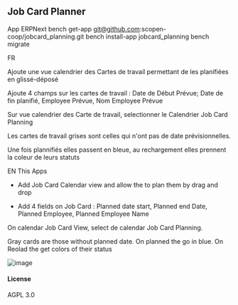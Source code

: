 ## Job Card Planner
App ERPNext
bench get-app git@github.com:scopen-coop/jobcard_planning.git
bench install-app jobcard_planning
bench migrate

FR

Ajoute une vue calendrier des Cartes de travail permettant de les planifiées en glissé-déposé

Ajoute 4 champs sur les cartes de travail : Date de Début Prévue; Date de fin planifié, Employee Prévue, Nom Employee Prévue

Sur vue calendrier des Carte de travail, selectionner le Calendrier Job Card Planning

Les cartes de travail grises sont celles qui n'ont pas de date prévisionnelles.

Une fois plannifiés elles passent en bleue, au rechargement elles prennent la coleur de leurs statuts

EN
This Apps 

- Add Job Card Calendar view and allow the to plan them by drag and drop

- Add 4 fields on Job Card : Planned date start, Planned end Date, Planned Employee, Planned Employee Name

On calendar Job Card View, select de calendar Job Card Planning.

Gray cards are those without planned date. On planned the go in blue. On Reolad the get colors of their status

![image](https://user-images.githubusercontent.com/1050053/173192435-2a46ee70-080a-4175-8120-b3eaa870928e.png)


#### License

AGPL 3.0
